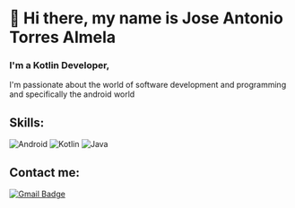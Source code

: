 # 👋 Hi there, my name is Jose Antonio Torres Almela
### I'm a Kotlin Developer, 
I'm passionate about the world of software development and programming and specifically the android world

## Skills:

![Android](https://img.shields.io/badge/-android-3279CE?style=plastic&logo=android)
![Kotlin](https://img.shields.io/badge/-kotlin-7F8489?style=plastic&logo=kotlin)
![Java](https://img.shields.io/badge/-java-E34A86?style=plastic&logo=java)

## Contact me:

[![Gmail Badge](https://img.shields.io/badge/j_torres_almela@hotmail.com-3279CE?style=flat-square&logo=Mail.Ru&logoColor=white&link=mailto:j_torres_almela@hotmail.com)](mailto:j_torres_almela@hotmail.com)


